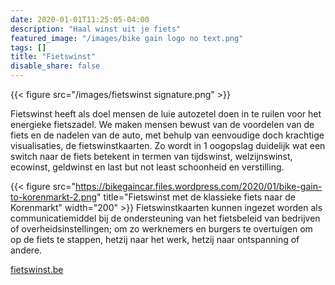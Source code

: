 ```yaml
---
date: 2020-01-01T11:25:05-04:00
description: "Haal winst uit je fiets"
featured_image: "/images/bike gain logo no text.png"
tags: []
title: "Fietswinst"
disable_share: false
---
```

{{< figure src="/images/fietswinst signature.png"
    >}}
    
Fietswinst heeft als doel mensen de luie autozetel doen in te ruilen voor het energieke fietszadel. We maken mensen bewust van de voordelen van de fiets en de nadelen van de auto, met behulp van eenvoudige doch krachtige visualisaties, de fietswinstkaarten. Zo wordt in 1 oogopslag duidelijk wat een switch naar de fiets betekent in termen van tijdswinst, welzijnswinst, ecowinst, geldwinst en last but not least schoonheid en verstilling.

{{< figure src="https://bikegaincar.files.wordpress.com/2020/01/bike-gain-to-korenmarkt-2.png" 
    title="Fietswinst met de klassieke fiets naar de Korenmarkt" 
    width="200" 
    >}}
Fietswinstkaarten kunnen ingezet worden als communicatiemiddel bij de ondersteuning van het fietsbeleid van bedrijven of overheidsinstellingen; om zo werknemers en burgers te overtuigen om op de fiets te stappen, hetzij naar het werk, hetzij naar ontspanning of andere.

[fietswinst.be](https://bikegain.car.blog/)